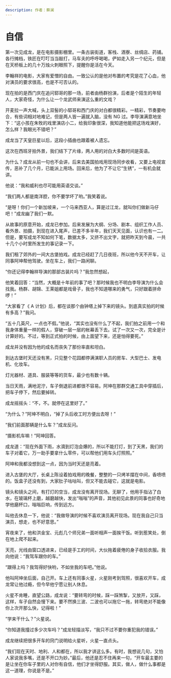 ```yaml
---
description: 作者：蔡澜
---
```


# 自信

第一次见成龙，是在电影摄影棚里。一条古装街道，客栈、酒寮、丝绸店、药铺。各行摊档，铁匠在叮叮当当敲打，马车夫的呼呼喝喝，俨如走入另一个纪元，但是在天桥板上的几十万烛火刺眼照下，提醒你是活在今天。

李翰祥的电影，大家有爱憎的自由。一致公认的是他对布置的考究是花了心血，他对演员的要求很高，也是不可否认的。

现在拍的是西门庆在追问郓哥的那一场，前者由杨群扮演，后者是个陌生的年轻人，大家奇怪，为什么让一个龙武师来演这么重的文戏？

开麦拉一声大喊，头上双髻的小郓哥和西门庆的对白都很精彩。一精彩，节奏要吻合，有些词相对地难记，但是两人皆一遍就入脑，没有 NG 过。李导演满意地坐下：“这小孩在朱牧的戏里演店小二，给我印象很深，我知道他能把这场戏演好，怎么样？我眼光不错吧？”

成龙当了天皇巨星以后，这段小插曲也跟着被人遗忘。

这次在西班牙拍外景，我们结下了片缘，两人用的对白大多数时间是英语。

为什么？成龙从前一句也不会讲，后来去美国拍戏用现场同步收看，又要上电视宣传，恶补了几个月，已能派上用场。回来后，他为了不让它“生锈”，一有机会就讲。

他说：“我和威利也尽可能用英语交谈。”

“我们两人都是南洋腔，你不要学坏了哟。”我笑着说。

“是呀！你们一个新加坡来，一个马来西亚人，算是过江龙，就叫你们做新马仔吧！”成龙幽了我们一默。

从故事的原意开始，成龙已参加。后来发展为大纲、分场、剧本、组织工作人员、看外景、拍摄，到现在进入尾声，已差不多半年，我们天天见面，认识也有一二。但是，要写成龙不知如何下笔，数据太多，又挤不出文字，就把昨天到今晨，一共十几个小时里所发生的事记录一下。

我们租了郊外的一间大古堡拍戏。成龙已经赶了几日夜班，所以他今天不开车，让同事阿坤帮他驾驶。坐在车上，我们一路闲聊。

“你还记得李翰祥导演的那部古装片吗？”我忽然想起，

他笑着回答：“当然，大概是十年前的事了吧？那时候我也不明白李导演为什么会找我。杨群、胡锦、王莱姐都是戏骨子，我也不知道哪来的勇气，只好跟着拼命啰！”

“大家看了《 A 计划》后，都在谈那个由钟塔上掉下来的镜头。到底真实拍的时候有多高？”我问。

“五十几英尺，一点也不假。”他说，“其实也没有什么了不起，我们拍之前用一个和我身体重量一样的假人，穿破一层一层的帐幕丢下去。试了一次又一次，完全是计计算好的。不过，等到正式拍的时候，由上面望下来，还是怕得要死。”

成龙并没有因为他的成名而丧失了那份率直和坦白。

到达古堡时天还没有黑，只见整个花园都停满演职人员的房车、大型巴士、发电机、化妆车。

灯光器材、道具、服装等等的货车，最少也有数十辆。

当日天雨，满地泥泞，车子倒退前进都很不容易。阿坤在那群交通工具中穿插后，把车子停下，然后要掉转。

成龙摇摇头：“不，不。就停在这里好了。”

“为什么？”阿坤不明白，“掉了头后收工时方便出去呀！”

“我们前面那辆是什么车？”成龙反问。

“摄影机车嘛！”阿坤回答。

成龙道：“现在外面下雨，水滴到灯泡会爆的，所以不能打灯，到了天黑，我们的车子对着它，万一助手要拿什么零件，可以帮他们用车头灯照照。”

阿坤和我都没想到这一点，因为当时天还是亮着。

进入古堡的大厅，长桌上陈设着拍戏用的晚餐，整整的一只烤羊摆在中间，香喷喷的。饭盒子还没有到，大家肚子咕咕叫，但又不能去碰它，这就是电影。

镜头和镜头之间，有打灯的空当，成龙没有离开现场。无聊了，他用手指沾了白水，在玻璃杯上磨，越磨越快，发出“嗡嗡”的声音，其他初见此景的同事也好奇地学他磨杯口，嗡嗡巨响，传到远方。

叫他去休息一下，他说：“我做导演的时候不喜欢演员离开现场。现在我自己只当演员，想走，也不好意思。”

宵夜来了，他和洪金宝、元彪几个师兄弟一面听相声一面挨干饭。听到惹笑处，倒在地上爬不起来。

天亮，光线由窗口透进来，已经是手工的时间，大伙拖着疲倦的身子收拾衣服。我向他说：“我驾车跟你的车。”

“跟得上吗？我驾得好快哟，不如坐我的车吧。”他说。

他叫阿坤坐后面，自己开。车上还有同事火星，火星刚考到驾照，很喜欢开车，成龙常让他过瘾，但今早他宁愿让别人休息。

火星不肯睡，直望公路，成龙说：“要转弯的时候，踩一踩煞掣，又放开，又踩，这样，车子自然会慢下来。要不然换三波、二波也可以拖它一拖，转弯绝对不能像你上次开那么快，记得啦！”

“学来干什么？”火星说。

“你知道我撞过多少次车吗？”成龙轻描淡写，“我只不过不要你重犯我的错误。”

成龙继续把很多开车的窍门说明给火星听，火星一直点头。

“我们现在天时、地利、人和都在，所以我才讲这么多。有时，我想说几句，又怕人家说我多嘴，还是不开口为妙。”最后，他还是忍不住再来一句，“开车最主要的是让坐在你车子里的人对你有自信，他们才坐得舒服。其实，做人，做什么事都是这一道理，你说是不是。”
